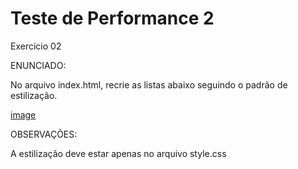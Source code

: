 # Teste de Performance 2

Exercício 02

ENUNCIADO:

No arquivo index.html, recrie as listas abaixo seguindo o padrão de estilização.

[image](tp2.png)

OBSERVAÇÕES:

A estilização deve estar apenas no arquivo style.css
